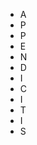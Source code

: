 - A
- P
- P
- E
- N
- D
- I
- C
- I
- T
- I
- S


<!---
xppen-ver/xppen-ver is a ✨ special ✨ repository because its `README.md` (this file) appears on your GitHub profile.
You can click the Preview link to take a look at your changes.
--->
